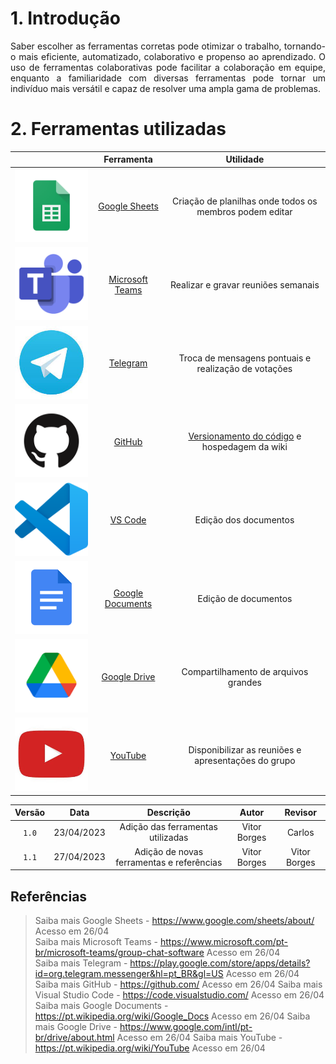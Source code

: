 # 1. Introdução

<p align = "justify">
Saber escolher as ferramentas corretas pode otimizar o trabalho, tornando-o mais eficiente, automatizado, colaborativo e propenso ao aprendizado. O uso de ferramentas colaborativas pode facilitar a colaboração em equipe, enquanto a familiaridade com diversas ferramentas pode tornar um indivíduo mais versátil e capaz de resolver uma ampla gama de problemas.
</p>

# 2. Ferramentas utilizadas

|                                            | Ferramenta      | Utilidade                                               |
|:------------------------------------------:|:---------------:|:-------------------------------------------------------:|
|![Logo Google Sheets](../assets/sheets.png)        | <a href="https://www.google.com/sheets/about/">Google Sheets<a>   | Criação de planilhas onde todos os membros podem editar |
|![Logo Microsoft Teams](../assets/teams.png)       | <a href="https://www.microsoft.com/pt-br/microsoft-teams/group-chat-software">Microsoft Teams<a> | Realizar e gravar reuniões semanais                     |
|![Logo Telegram](../assets/telegram.jpg)           | <a href="https://play.google.com/store/apps/details?id=org.telegram.messenger&hl=pt_BR&gl=US">Telegram<a>        | Troca de mensagens pontuais e realização de votações    |
|![Logo GitHub](../assets/github.png)               | <a href="https://github.com/">GitHub<a> | <a href="https://prdm0.github.io/aulas_computacional/versionamento-de-c%C3%B3digo.html">Versionamento do código<a> e hospedagem da wiki            |
|![Logo VS Code](../assets/vscode.png)              | <a href="https://code.visualstudio.com/">VS Code<a>         | Edição dos documentos                                   |
|![Logo Google Documents](../assets/googledocs.png) | <a href="https://pt.wikipedia.org/wiki/Google_Docs">Google Documents<a>| Edição de documentos|
|![Logo Google Drive](../assets/drive.png)          | <a href="https://www.google.com/intl/pt-br/drive/about.html">Google Drive<a>| Compartilhamento de arquivos grandes|
|![Logo Youtube](../assets/youtube.jpg)             | <a href="https://pt.wikipedia.org/wiki/YouTube">YouTube<a>| Disponibilizar as reuniões e apresentações do grupo| 

| Versão | Data  |            Descrição              |     Autor      |    Revisor    |
|:------:|:-----:|:---------------------------------:|:--------------:|:-------------:|
| `1.0`   | 23/04/2023 | Adição das ferramentas utilizadas | Vitor Borges   | Carlos        |
| `1.1`   | 27/04/2023 | Adição de novas ferramentas e referências | Vitor Borges | Vitor Borges|

## Referências

> Saiba mais Google Sheets - <https://www.google.com/sheets/about/> Acesso em 26/04 <br>
> Saiba mais Microsoft Teams - <https://www.microsoft.com/pt-br/microsoft-teams/group-chat-software> Acesso em 26/04 <br>
> Saiba mais Telegram - <https://play.google.com/store/apps/details?id=org.telegram.messenger&hl=pt_BR&gl=US> Acesso em 26/04 <br>
> Saiba mais GitHub - <https://github.com/> Acesso em 26/04
> Saiba mais Visual Studio Code - <https://code.visualstudio.com/> Acesso em 26/04
> Saiba mais Google Documents - <https://pt.wikipedia.org/wiki/Google_Docs> Acesso em 26/04
> Saiba mais Google Drive - <https://www.google.com/intl/pt-br/drive/about.html> Acesso em 26/04
> Saiba mais YouTube - <https://pt.wikipedia.org/wiki/YouTube> Acesso em 26/04
